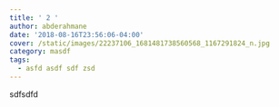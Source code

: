 ```yaml
---
title: ' 2 '
author: abderahmane
date: '2018-08-16T23:56:06-04:00'
cover: /static/images/22237106_1681481738560568_1167291824_n.jpg
category: masdf
tags:
  - asfd asdf sdf zsd
---
```

sdfsdfd
